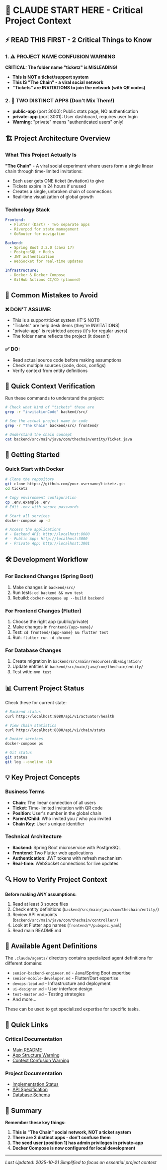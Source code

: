 # 🚨 CLAUDE START HERE - Critical Project Context

## ⚡ READ THIS FIRST - 2 Critical Things to Know

### 1. ⚠️ PROJECT NAME CONFUSION WARNING
**CRITICAL: The folder name "ticketz" is MISLEADING!**
- **This is NOT a ticket/support system**
- **This IS "The Chain" - a viral social network**
- **"Tickets" are INVITATIONS to join the network (with QR codes)**

### 2. 📱 TWO DISTINCT APPS (Don't Mix Them!)
- **public-app** (port 3000): Public stats page, NO authentication
- **private-app** (port 3001): User dashboard, requires user login
- **Warning:** "private" means "authenticated users" only!

## 🏗️ Project Architecture Overview

### What This Project Actually Is
**"The Chain"** - A viral social experiment where users form a single linear chain through time-limited invitations:
- Each user gets ONE ticket (invitation) to give
- Tickets expire in 24 hours if unused
- Creates a single, unbroken chain of connections
- Real-time visualization of global growth

### Technology Stack
```yaml
Frontend:
  - Flutter (Dart) - Two separate apps
  - Riverpod for state management
  - GoRouter for navigation

Backend:
  - Spring Boot 3.2.0 (Java 17)
  - PostgreSQL + Redis
  - JWT authentication
  - WebSocket for real-time updates

Infrastructure:
  - Docker & Docker Compose
  - GitHub Actions CI/CD (planned)
```

## 🔴 Common Mistakes to Avoid

### ❌ DON'T ASSUME:
- This is a support/ticket system (IT'S NOT!)
- "Tickets" are help desk items (they're INVITATIONS)
- "private-app" is restricted access (it's for regular users)
- The folder name reflects the project (it doesn't)

### ✅ DO:
- Read actual source code before making assumptions
- Check multiple sources (code, docs, configs)
- Verify context from entity definitions

## 🎯 Quick Context Verification

Run these commands to understand the project:
```bash
# Check what kind of "tickets" these are
grep -r "invitationCode" backend/src/

# See the actual project name in code
grep -r "The Chain" backend/src/ frontend/

# Understand the chain concept
cat backend/src/main/java/com/thechain/entity/Ticket.java
```

## 🚀 Getting Started

### Quick Start with Docker
```bash
# Clone the repository
git clone https://github.com/your-username/ticketz.git
cd ticketz

# Copy environment configuration
cp .env.example .env
# Edit .env with secure passwords

# Start all services
docker-compose up -d

# Access the applications
# - Backend API: http://localhost:8080
# - Public App: http://localhost:3000
# - Private App: http://localhost:3001
```

## 🛠️ Development Workflow

### For Backend Changes (Spring Boot)
1. Make changes in `backend/src/`
2. Run tests: `cd backend && mvn test`
3. Rebuild: `docker-compose up --build backend`

### For Frontend Changes (Flutter)
1. Choose the right app (public/private)
2. Make changes in `frontend/{app-name}/`
3. Test: `cd frontend/{app-name} && flutter test`
4. Run: `flutter run -d chrome`

### For Database Changes
1. Create migration in `backend/src/main/resources/db/migration/`
2. Update entities in `backend/src/main/java/com/thechain/entity/`
3. Test with: `mvn test`

## 📊 Current Project Status

Check these for current state:
```bash
# Backend status
curl http://localhost:8080/api/v1/actuator/health

# View chain statistics
curl http://localhost:8080/api/v1/chain/stats

# Docker services
docker-compose ps

# Git status
git status
git log --oneline -10
```

## 💡 Key Project Concepts

### Business Terms
- **Chain**: The linear connection of all users
- **Ticket**: Time-limited invitation with QR code
- **Position**: User's number in the global chain
- **Parent/Child**: Who invited you / who you invited
- **Chain Key**: User's unique identifier

### Technical Architecture
- **Backend**: Spring Boot microservice with PostgreSQL
- **Frontend**: Two Flutter web applications
- **Authentication**: JWT tokens with refresh mechanism
- **Real-time**: WebSocket connections for live updates

## 🔍 How to Verify Project Context

**Before making ANY assumptions:**
1. Read at least 3 source files
2. Check entity definitions (`backend/src/main/java/com/thechain/entity/`)
3. Review API endpoints (`backend/src/main/java/com/thechain/controller/`)
4. Look at Flutter app names (`frontend/*/pubspec.yaml`)
5. Read main README.md

## 🎨 Available Agent Definitions

The `.claude/agents/` directory contains specialized agent definitions for different domains:
- `senior-backend-engineer.md` - Java/Spring Boot expertise
- `senior-mobile-developer.md` - Flutter/Dart expertise
- `devops-lead.md` - Infrastructure and deployment
- `ui-designer.md` - User interface design
- `test-master.md` - Testing strategies
- And more...

These can be used to get specialized expertise for specific tasks.

## 🔗 Quick Links

### Critical Documentation
- [Main README](README.md)
- [App Structure Warning](.claude/APP_STRUCTURE_WARNING.md)
- [Context Confusion Warning](.claude/CRITICAL_CONTEXT_WARNING.md)

### Project Documentation
- [Implementation Status](docs/IMPLEMENTATION_STATUS.md)
- [API Specification](docs/API_SPECIFICATION.md)
- [Database Schema](docs/DATABASE_SCHEMA.md)

## 📝 Summary

**Remember these key things:**
1. **This is "The Chain" social network, NOT a ticket system**
2. **There are 2 distinct apps - don't confuse them**
3. **The seed user (position 1) has admin privileges in private-app**
4. **Docker Compose is now configured for local development**

---

*Last Updated: 2025-10-21*
*Simplified to focus on essential project context*